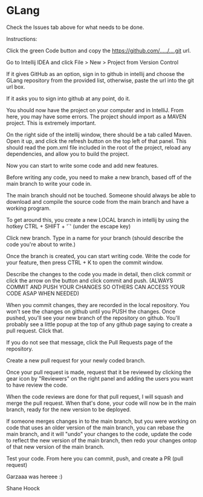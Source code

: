 # GLang
Check the Issues tab above for what needs to be done.

Instructions:

Click the green Code button and copy the https://github.com/...../....git url.

Go to Intellij IDEA and click File > New > Project from Version Control

If it gives GitHub as an option, sign in to github in intellij and choose the GLang repository from the provided list, otherwise, paste the url into the git url box.

If it asks you to sign into github at any point, do it.

You should now have the project on your computer and in IntelliJ. From here, you may have some errors. The project should import as a MAVEN project. This is extremely important.

On the right side of the intellij window, there should be a tab called Maven. Open it up, and click the refresh button on the top left of that panel. This should read the pom.xml file included in the root of the project, reload any dependencies, and allow you to build the project.

Now you can start to write some code and add new features.

Before writing any code, you need to make a new branch, based off of the main branch to write your code in.

The main branch should not be touched. Someone should always be able to download and compile the source code from the main branch and have a working program.

To get around this, you create a new LOCAL branch in intellij by using the hotkey CTRL + SHIFT + '`' (under the escape key)

Click new branch. Type in a name for your branch (should describe the code you're about to write.)

Once the branch is created, you can start writing code. Write the code for your feature, then press CTRL + K to open the commit window.

Describe the changes to the code you made in detail, then click commit or click the arrow on the button and click commit and push.
(ALWAYS COMMIT AND PUSH YOUR CHANGES SO OTHERS CAN ACCESS YOUR CODE ASAP WHEN NEEDED)

When you commit changes, they are recorded in the local repository. You won't see the changes on github until you PUSH the changes. Once pushed, you'll see your new branch of the repository on github. You'll probably see a little popup at the top of any github page saying to create a pull request. Click that.

If you do not see that message, click the Pull Requests page of the repository.

Create a new pull request for your newly coded branch.

Once your pull request is made, request that it be reviewed by clicking the gear icon by "Reviewers" on the right panel and adding the users you want to have review the code.

When the code reviews are done for that pull request, I will squash and merge the pull request. When that's done, your code will now be in the main branch, ready for the new version to be deployed.

If someone merges changes in to the main branch, but you were working on code that uses an older version of the main branch, you can rebase the main branch, and it will "undo" your changes to the code, update the code to reflect the new version of the main branch, then redo your changes ontop of that new version of the main branch. 

Test your code. From here you can commit, push, and create a PR (pull request)

Garzaaa was hereee :)

Shane Hoock 